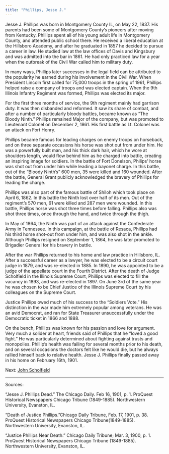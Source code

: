 ```yaml
---
title: "Phillips, Jesse J."
---
```


Jesse J. Phillips was born in Montgomery County IL, on May 22, 1837. His parents had been some of Montgomery County’s pioneers after moving from Kentucky. Phillips spent all of his young adult life in Montgomery County, and attended public school there. He received a liberal education at the Hillsboro Academy, and after he graduated in 1857 he decided to pursue a career in law. He studied law at the law offices of Davis and Kingsbury and was admitted into the bar in 1861. He had only practiced law for a year when the outbreak of the Civil War called him to military duty.

In many ways, Phillips later successes in the legal field can be attributed to the popularity he earned during his involvement in the Civil War. When President Lincoln first called for 75,000 troops in the spring of 1961, Phillips helped raise a company of troops and was elected captain. When the 9th Illinois Infantry Regiment was formed, Phillips was elected its major.

For the first three months of service, the 9th regiment mainly had garrison duty. It was then disbanded and reformed. It saw its share of combat, and after a number of particularly bloody battles, became known as “The Bloody Ninth.” Phillips remained Major of the company, but was promoted to Lieutenant Colonel on December 2, 1861. His first battle as Lt. Colonel was an attack on Fort Henry.

Phillips became famous for leading charges on enemy troops on horseback, and on three separate occasions his horse was shot out from under him. He was a powerfully built man, and his thick dark hair, which he wore at shoulders length, would flow behind him as he charged into battle, creating an inspiring image for soldiers. In the battle of Fort Donelson, Philips’ horse was shot out from under him while leading a bayonet charge. In this battle, out of the “Bloody Ninth’s” 600 men, 35 were killed and 160 wounded. After the battle, General Grant publicly acknowledged the bravery of Phillips for leading the charge.

Phillips was also part of the famous battle of Shiloh which took place on April 6, 1862. In this battle the Ninth lost over half of its men. Out of the regiment’s 570 men, 61 were killed and 287 men were wounded. In this battle, Phillips horse was shot three times before falling. Phillips also was shot three times, once through the hand, and twice through the thigh.

In May of 1864, the Ninth was part of an attack against the Confederate Army in Tennessee. In this campaign, at the battle of Resaca, Phillips had his third horse shot-out from under him, and was also shot in the ankle. Although Phillips resigned on September 1, 1864, he was later promoted to Brigadier General for his bravery in battle.

After the war Phillips returned to his home and law practice in Hillsboro, IL. After a successful career as a lawyer, he was elected to be a circuit court judge in 1879, and was re-elected in 1885. In 1890, he was appointed to be a judge of the appellate court in the Fourth District. After the death of Judge Scholfield in the Illinois Supreme Court, Phillips was elected to fill the vacancy in 1893, and was re-elected in 1897. On June 3rd of the same year he was chosen to be Chief Justice of the Illinois Supreme Court by his colleagues on the Supreme Court.

Justice Phillips owed much of his success to the “Soldiers Vote.” His distinction in the war made him extremely popular among veterans. He was an avid Democrat, and ran for State Treasurer unsuccessfully under the Democratic ticket in 1866 and 1888.

On the bench, Phillips was known for his passion and love for argument. Very much a solider at heart, friends said of Phillips that he “loved a good fight.” He was particularly determined about fighting against trusts and monopolies. Phillip’s health was failing for several months prior to his death, and on several occasions the doctors felt like he would die, but he always rallied himself back to relative health. Jesse J. Phillips finally passed away in his home on February 16th, 1901.

Next:  [John Scholfield](/legal/judges/johnschofield/)

---
Sources:

“Jesse J. Phillips Dead.” The Chicago Daily. Feb 16, 1901, p. 1. ProQuest Historical Newspapers Chicago Tribune (1849-1885). Northwestern University, Evanston, IL.

“Death of Justice Phillips.”Chicago Daily Tribune, Feb. 17, 1901, p. 38. ProQuest Historical Newspapers Chicago Tribune(1849-1885). Northwestern University, Evanston, IL.

“Justice Phillips Near Death.” Chicago Daily Tribune; Mar. 3, 1900, p. 1. ProQuest Historical Newspapers Chicago Tribune (1849-1885). Northwestern University, Evanston, IL.
